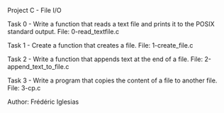 Project C - File I/O

Task 0 - Write a function that reads a text file and prints it to the POSIX standard output.
File: 0-read_textfile.c

Task 1 - Create a function that creates a file.
File: 1-create_file.c

Task 2 - Write a function that appends text at the end of a file.
File: 2-append_text_to_file.c

Task 3 - Write a program that copies the content of a file to another file.
File: 3-cp.c

Author:
Frédéric Iglesias

